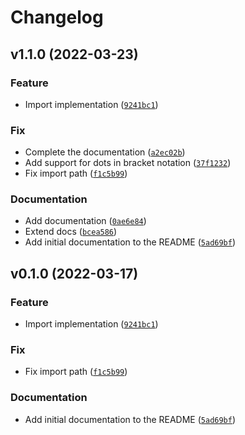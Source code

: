 # Changelog

<!--next-version-placeholder-->

## v1.1.0 (2022-03-23)
### Feature
* Import implementation ([`9241bc1`](https://github.com/Rapsssito/variant-extractor/commit/9241bc18298f0783718b47d10d528671ecedf30b))

### Fix
* Complete the documentation ([`a2ec02b`](https://github.com/Rapsssito/variant-extractor/commit/a2ec02b9b5af3dbbf14661841a8377bf99617b07))
* Add support for dots in bracket notation ([`37f1232`](https://github.com/Rapsssito/variant-extractor/commit/37f1232a0832e35410d0c5250a9dfdc41a361b88))
* Fix import path ([`f1c5b99`](https://github.com/Rapsssito/variant-extractor/commit/f1c5b99e92e2af2c7263cd9d89c2ac42f97aeefd))

### Documentation
* Add documentation ([`0ae6e84`](https://github.com/Rapsssito/variant-extractor/commit/0ae6e84d8d6b52bd27b44d4b1300b6148c1ce242))
* Extend docs ([`bcea586`](https://github.com/Rapsssito/variant-extractor/commit/bcea5867d2f3dc37ea7b6f6d72286e6d61d408b1))
* Add initial documentation to the README ([`5ad69bf`](https://github.com/Rapsssito/variant-extractor/commit/5ad69bfb09918fa482a46b572c0c13dd0f4a1420))

## v0.1.0 (2022-03-17)
### Feature
* Import implementation ([`9241bc1`](https://github.com/Rapsssito/variant-extractor/commit/9241bc18298f0783718b47d10d528671ecedf30b))

### Fix
* Fix import path ([`f1c5b99`](https://github.com/Rapsssito/variant-extractor/commit/f1c5b99e92e2af2c7263cd9d89c2ac42f97aeefd))

### Documentation
* Add initial documentation to the README ([`5ad69bf`](https://github.com/Rapsssito/variant-extractor/commit/5ad69bfb09918fa482a46b572c0c13dd0f4a1420))
